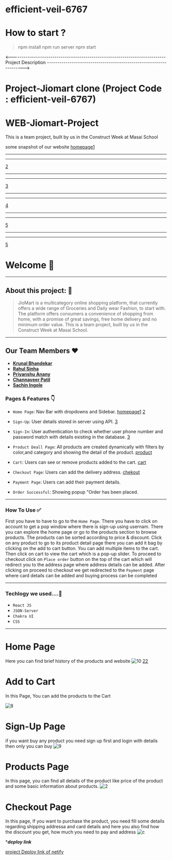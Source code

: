 # efficient-veil-6767

# How to start ?
> npm install
> npm run server
> npm start


<---------------------------------------------------------------------------Project Description ------------------------------------------------------------------->

# Project-Jiomart clone (Project Code : efficient-veil-6767)
# WEB-Jiomart-Project
This is a team project, built by us in the Construct Week at Masai School

some snapshot of our website
[homepage1](https://raw.githubusercontent.com/rahulsinha1996/images/main/images/Homepage1.PNG)


----------------------------------
----------------------------------

[2](https://raw.githubusercontent.com/rahulsinha1996/images/main/images/Homepage2.PNG)

----------------------------------
----------------------------------

[3](https://raw.githubusercontent.com/rahulsinha1996/images/main/images/Login.PNG)

----------------------------------
----------------------------------

[4](https://raw.githubusercontent.com/rahulsinha1996/images/main/images/Product.PNG)

----------------------------------
----------------------------------

[5](https://raw.githubusercontent.com/rahulsinha1996/images/main/images/Sidebar.PNG)

----------------------------------
----------------------------------

[5](https://raw.githubusercontent.com/rahulsinha1996/images/main/images/Searchbar.PNG)





# Welcome 👋

---

## About this project: 🙌

> JioMart is a multicategory online shopping platform, that currently offers a wide range of Groceries and Daily wear Fashion, to start with. The platform offers consumers a convenience of shopping from home, with a promise of great savings, free home delivery and no minimum order value.
> This is a team project, built by us in the Construct Week at Masai School.
---

## Our Team Members ❤️

- [**Krunal Bhandekar**](https://www.linkedin.com/in/krunal-bhandekar/)
- [**Rahul Sinha**](https://www.linkedin.com/in/rahul-sinha-584a2694/)
- [**Priyanshu Anany**](https://www.linkedin.com/in/priyanshu-anany-055a09224/)
- [**Channaveer Patil**](https://www.linkedin.com/in/channaveer-patil-704bb017a/)
- [**Sachin Ingole** ](https://www.linkedin.com/in/sachin-ingole/)


### Pages & Features 👇

- `Home Page`: Nav Bar with dropdowns and Sidebar.
[homepage1](https://raw.githubusercontent.com/rahulsinha1996/images/main/images/Homepage1.PNG)
[2](https://raw.githubusercontent.com/rahulsinha1996/images/main/images/Homepage2.PNG)
- `Sign-Up`: User details stored in server using API.
[3](https://raw.githubusercontent.com/rahulsinha1996/images/main/images/Singup.PNG)
- `Sign-In`: User authentication to check whether user phone number and password match with details existing in the database.
[3](https://raw.githubusercontent.com/rahulsinha1996/images/main/images/Login.PNG)

- `Product Deall Page`: All products are created dynamically with filters by color,and category and showing the detail of the product.
[product](https://raw.githubusercontent.com/rahulsinha1996/images/main/images/productDetail.PNG)
- `Cart`: Users can see or remove products added to the cart.
[cart](https://raw.githubusercontent.com/rahulsinha1996/images/main/images/cart.PNG)
- `Checkout Page`: Users can add the delivery address.
[chekout](https://raw.githubusercontent.com/rahulsinha1996/images/main/images/Checkout.PNG)
- `Payment Page`: Users can add their payment details.
- `Order Successful`: Showing popup "Order has been placed.

---


### How To Use ✅

First you have to have to go to the `Home Page`. There you have to click on account to get a pop window where there is sign-up using usernam.  There you can explore the home page or go to the products section to browse products. The products can be sorted according to price & discount. Click on any product to go to its product detail page there you can add it bag by clicking on the add to cart button. You can add multiple items to the cart. Then click on cart to view the cart which is a pop-up slider. To proceed to checkout click on `Place order` button on the top of the cart which will redirect you to the address page where address details can be added. After clicking on proceed to checkout we get redirected to the `Payment` page where card details can be added and buying process can be completed

---


### Techlogy we used....🔧

- `React JS` 
- `JSON-Server`
- `Chakra UI`
- `CSS`





---

# Home Page
Here you can find brief history of the products and website
 ![10](https://raw.githubusercontent.com/rahulsinha1996/images/main/images/Homepage1.PNG)
 [22](https://raw.githubusercontent.com/rahulsinha1996/images/main/images/Homepage2.PNG)
    



# Add to Cart
In this Page, You can add the products to the Cart

![8](https://raw.githubusercontent.com/rahulsinha1996/images/main/images/Product.PNG)




# Sign-Up Page
if you want buy any product you need sign up first and login with details then only you can buy
![9](https://raw.githubusercontent.com/rahulsinha1996/images/main/images/Singup.PNG)




# Products Page
In this page, you can find all details of the product like price of the product and some basic information about products.
![2](https://raw.githubusercontent.com/rahulsinha1996/images/main/images/productDetail.PNG)



 # Checkout Page
In this page, If you want to purchase the product, you need fill some details regarding shipping addressa and card details and here you also find how the discount you get, how much you need to pay and address
![c](https://raw.githubusercontent.com/rahulsinha1996/images/main/images/Chekout.PNG)





****deploy link***

[project Deploy link of netify](https://jiomart-clone-project.netlify.app/)

